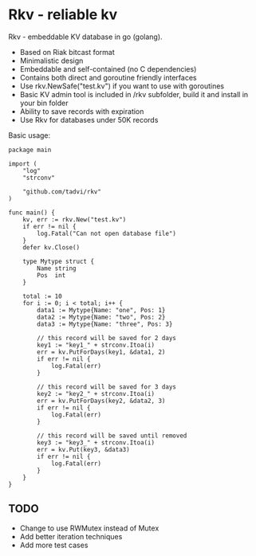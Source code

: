 # Rkv - reliable kv

Rkv - embeddable KV database in go (golang). 

* Based on Riak bitcast format
* Minimalistic design
* Embeddable and self-contained (no C dependencies) 
* Contains both direct and goroutine friendly interfaces
* Use rkv.NewSafe("test.kv") if you want to use with goroutines
* Basic KV admin tool is included in /rkv subfolder, build it and install in your bin folder
* Ability to save records with expiration 
* Use Rkv for databases under 50K records

Basic usage:

    package main

    import (
    	"log"
    	"strconv"
    
    	"github.com/tadvi/rkv"
    )
    
    func main() {
    	kv, err := rkv.New("test.kv")
    	if err != nil {
    		log.Fatal("Can not open database file")
    	}
    	defer kv.Close()
    
    	type Mytype struct {
    		Name string
    		Pos  int
    	}
    
    	total := 10
    	for i := 0; i < total; i++ {
    		data1 := Mytype{Name: "one", Pos: 1}
    		data2 := Mytype{Name: "two", Pos: 2}
    		data3 := Mytype{Name: "three", Pos: 3}
    
    		// this record will be saved for 2 days
    		key1 := "key1_" + strconv.Itoa(i)
    		err = kv.PutForDays(key1, &data1, 2)
    		if err != nil {
    			log.Fatal(err)
    		}
    
    		// this record will be saved for 3 days
    		key2 := "key2_" + strconv.Itoa(i)
    		err = kv.PutForDays(key2, &data2, 3)
    		if err != nil {
    			log.Fatal(err)
    		}
    
    		// this record will be saved until removed
    		key3 := "key3_" + strconv.Itoa(i)
    		err = kv.Put(key3, &data3)
    		if err != nil {
    			log.Fatal(err)
    		}
    	}
    }

## TODO

* Change to use RWMutex instead of Mutex 
* Add better iteration techniques
* Add more test cases

